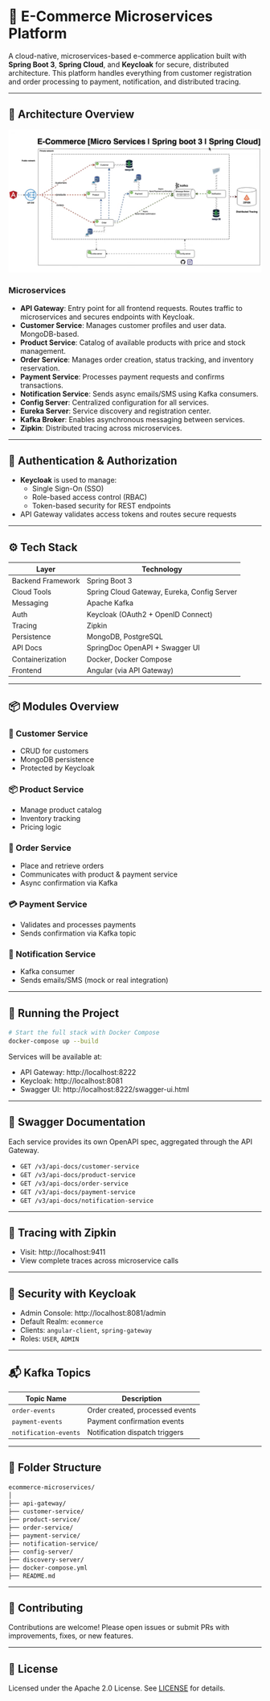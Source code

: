 # 🛒 E-Commerce Microservices Platform

A cloud-native, microservices-based e-commerce application built with **Spring Boot 3**, **Spring Cloud**, and **Keycloak** for secure, distributed architecture. This platform handles everything from customer registration and order processing to payment, notification, and distributed tracing.

---

## 🧱 Architecture Overview

![Architecture](./diagrams/Diagram.png)

### Microservices
- **API Gateway**: Entry point for all frontend requests. Routes traffic to microservices and secures endpoints with Keycloak.
- **Customer Service**: Manages customer profiles and user data. MongoDB-based.
- **Product Service**: Catalog of available products with price and stock management.
- **Order Service**: Manages order creation, status tracking, and inventory reservation.
- **Payment Service**: Processes payment requests and confirms transactions.
- **Notification Service**: Sends async emails/SMS using Kafka consumers.
- **Config Server**: Centralized configuration for all services.
- **Eureka Server**: Service discovery and registration center.
- **Kafka Broker**: Enables asynchronous messaging between services.
- **Zipkin**: Distributed tracing across microservices.

---

## 🔐 Authentication & Authorization

- **Keycloak** is used to manage:
  - Single Sign-On (SSO)
  - Role-based access control (RBAC)
  - Token-based security for REST endpoints
- API Gateway validates access tokens and routes secure requests

---

## ⚙️ Tech Stack

| Layer               | Technology                        |
|--------------------|-----------------------------------|
| Backend Framework  | Spring Boot 3                     |
| Cloud Tools        | Spring Cloud Gateway, Eureka, Config Server |
| Messaging          | Apache Kafka                      |
| Auth               | Keycloak (OAuth2 + OpenID Connect) |
| Tracing            | Zipkin                            |
| Persistence        | MongoDB, PostgreSQL               |
| API Docs           | SpringDoc OpenAPI + Swagger UI    |
| Containerization   | Docker, Docker Compose            |
| Frontend           | Angular (via API Gateway)         |

---

## 📦 Modules Overview

### 🧍 Customer Service
- CRUD for customers
- MongoDB persistence
- Protected by Keycloak

### 📦 Product Service
- Manage product catalog
- Inventory tracking
- Pricing logic

### 🧾 Order Service
- Place and retrieve orders
- Communicates with product & payment service
- Async confirmation via Kafka

### 💳 Payment Service
- Validates and processes payments
- Sends confirmation via Kafka topic

### 📧 Notification Service
- Kafka consumer
- Sends emails/SMS (mock or real integration)

---

## 🚀 Running the Project

```bash
# Start the full stack with Docker Compose
docker-compose up --build
```

Services will be available at:

- API Gateway: http://localhost:8222
- Keycloak: http://localhost:8081
- Swagger UI: http://localhost:8222/swagger-ui.html

---

## 🧪 Swagger Documentation

Each service provides its own OpenAPI spec, aggregated through the API Gateway.

- `GET /v3/api-docs/customer-service`
- `GET /v3/api-docs/product-service`
- `GET /v3/api-docs/order-service`
- `GET /v3/api-docs/payment-service`
- `GET /v3/api-docs/notification-service`

---

## 🔎 Tracing with Zipkin

- Visit: http://localhost:9411
- View complete traces across microservice calls

---

## 🔐 Security with Keycloak

- Admin Console: http://localhost:8081/admin
- Default Realm: `ecommerce`
- Clients: `angular-client`, `spring-gateway`
- Roles: `USER`, `ADMIN`

---

## 📬 Kafka Topics

| Topic Name           | Description                      |
|----------------------|----------------------------------|
| `order-events`       | Order created, processed events  |
| `payment-events`     | Payment confirmation events      |
| `notification-events`| Notification dispatch triggers   |

---

## 📂 Folder Structure

```
ecommerce-microservices/
│
├── api-gateway/
├── customer-service/
├── product-service/
├── order-service/
├── payment-service/
├── notification-service/
├── config-server/
├── discovery-server/
├── docker-compose.yml
├── README.md
```

---

## 🤝 Contributing

Contributions are welcome! Please open issues or submit PRs with improvements, fixes, or new features.

---

## 📄 License

Licensed under the Apache 2.0 License. See [LICENSE](LICENSE) for details.
